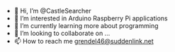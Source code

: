 - 👋 Hi, I’m @CastleSearcher
- 👀 I’m interested in Arduino Raspberry Pi applications 
- 🌱 I’m currently learning more about programming 
- 💞️ I’m looking to collaborate on ...
- 📫 How to reach me grendel46@suddenlink.net

<!---
CastleSearcher/CastleSearcher is a ✨ special ✨ repository because its `README.md` (this file) appears on your GitHub profile.
You can click the Preview link to take a look at your changes.
--->
